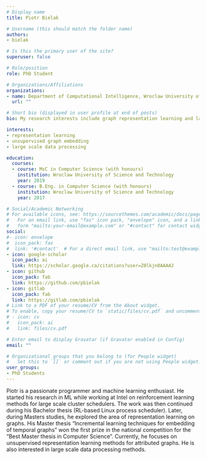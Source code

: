 ```yaml
---
# Display name
title: Piotr Bielak

# Username (this should match the folder name)
authors:
- bielak

# Is this the primary user of the site?
superuser: false

# Role/position
role: PhD Student

# Organizations/Affiliations
organizations:
- name: Department of Computational Intelligence, Wroclaw University of Science and Technology
  url: ""

# Short bio (displayed in user profile at end of posts)
bio: My research interests include graph representation learning and large scale data processing.

interests:
- representation learning
- unsupervised graph embedding
- large scale data processing

education:
  courses:
  - course: MsC in Computer Science (with honours)
    institution: Wroclaw University of Science and Technology
    year: 2019
  - course: B.Eng. in Computer Science (with honours)
    institution: Wroclaw University of Science and Technology
    year: 2017

# Social/Academic Networking
# For available icons, see: https://sourcethemes.com/academic/docs/page-builder/#icons
#   For an email link, use "fas" icon pack, "envelope" icon, and a link in the
#   form "mailto:your-email@example.com" or "#contact" for contact widget.
social:
#- icon: envelope
#  icon_pack: fas
#  link: '#contact'  # For a direct email link, use "mailto:test@example.org".
- icon: google-scholar
  icon_pack: ai
  link: https://scholar.google.ca/citations?user=Z0lkjn0AAAAJ
- icon: github
  icon_pack: fab
  link: https://github.com/pbielak
- icon: gitlab
  icon_pack: fab
  link: https://gitlab.com/pbielak
# Link to a PDF of your resume/CV from the About widget.
# To enable, copy your resume/CV to `static/files/cv.pdf` and uncomment the lines below.
# - icon: cv
#   icon_pack: ai
#   link: files/cv.pdf

# Enter email to display Gravatar (if Gravatar enabled in Config)
email: ""

# Organizational groups that you belong to (for People widget)
#   Set this to `[]` or comment out if you are not using People widget.
user_groups:
- PhD Students
---
```

Piotr is a passionate programmer and machine learning enthusiast. He started his research in ML while working at Intel on reinforcement learning methods for large scale cluster schedulers. The work was then continued during his Bachelor thesis (RL-based Linux process scheduler). Later, during Masters studies, he explored the area of representation learning on graphs. His Master thesis “Incremental learning techniques for embedding of temporal graphs” won the first prize in the national competition for the “Best Master thesis in Computer Science”. Currently, he focuses on unsupervised representation learning methods for attributed graphs. He is also interested in large scale data processing methods.
